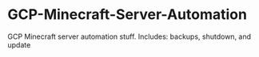 # GCP-Minecraft-Server-Automation
GCP Minecraft server automation stuff. Includes: backups, shutdown, and update
